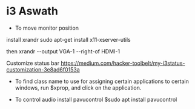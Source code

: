 # i3 Aswath

* To move monitor position

install xrandr
sudo apt-get install x11-xserver-utils

then
xrandr --output VGA-1 --right-of HDMI-1


Customize status bar
https://medium.com/hacker-toolbelt/my-i3status-customization-3e8ad6f0153a


* To find class name to use for assigning certain applications to certain windows, 
run $xprop, and click on the application.

* To control audio install pavucontrol
$sudo apt install pavucontrol
